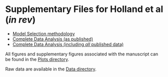 # Supplementary Files for Holland et al (*in rev*)

- [Model Selection methodology](https://nbviewer.jupyter.org/github/oscarbranson/ForamGeochem/blob/master/Supplementary/Holland_MgCa/ModelChoice.ipynb)
- [Complete Data Analysis (as published)](https://nbviewer.jupyter.org/github/oscarbranson/ForamGeochem/blob/master/Supplementary/Holland_MgCa/Holland_Supplement.ipynb)
- [Complete Data Analysis (including *all* published data)](https://nbviewer.jupyter.org/github/oscarbranson/ForamGeochem/blob/master/Supplementary/Holland_MgCa/Holland_Supplement_allData.ipynb)

All figures and supplementary figures associated with the manuscript can be found in the [Plots directory](https://github.com/oscarbranson/ForamGeochem/tree/master/Supplementary/Holland_MgCa/Plots).

Raw data are available in the [Data directory](https://github.com/oscarbranson/ForamGeochem/tree/master/Supplementary/Holland_MgCa/Data).